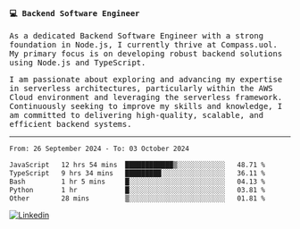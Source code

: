 
<samp>
  
#### 💻 Backend Software Engineer

As a dedicated Backend Software Engineer with a strong foundation in Node.js, I currently thrive at Compass.uol. My primary focus is on developing robust backend solutions using Node.js and TypeScript.

I am passionate about exploring and advancing my expertise in serverless architectures, particularly within the AWS Cloud environment and leveraging the serverless framework. Continuously seeking to improve my skills and knowledge, I am committed to delivering high-quality, scalable, and efficient backend systems.

---

<!--START_SECTION:waka-->

```txt
From: 26 September 2024 - To: 03 October 2024

JavaScript   12 hrs 54 mins  ████████████▒░░░░░░░░░░░░   48.71 %
TypeScript   9 hrs 34 mins   █████████░░░░░░░░░░░░░░░░   36.11 %
Bash         1 hr 5 mins     █░░░░░░░░░░░░░░░░░░░░░░░░   04.13 %
Python       1 hr            █░░░░░░░░░░░░░░░░░░░░░░░░   03.81 %
Other        28 mins         ▒░░░░░░░░░░░░░░░░░░░░░░░░   01.81 %
```

<!--END_SECTION:waka-->
  
</samp>

[![Linkedin](https://img.shields.io/badge/-Mateus%20Garcia-c080ff?style=flat-square&logo=Linkedin&logoColor=white&link=https://www.linkedin.com/in/mpgxc)](https://www.linkedin.com/in/mateusogarcia) 
